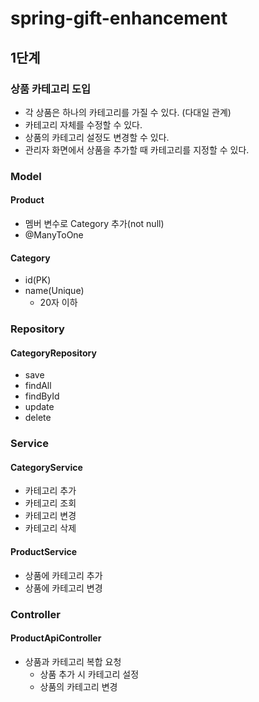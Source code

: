 # spring-gift-enhancement

## 1단계
### 상품 카테고리 도입
- 각 상품은 하나의 카테고리를 가질 수 있다. (다대일 관계)
- 카테고리 자체를 수정할 수 있다.
- 상품의 카테고리 설정도 변경할 수 있다.
- 관리자 화면에서 상품을 추가할 때 카테고리를 지정할 수 있다.

### Model
#### Product
- 멤버 변수로 Category 추가(not null)
- @ManyToOne
#### Category
- id(PK)
- name(Unique)
  - 20자 이하
  
### Repository
#### CategoryRepository
- save
- findAll
- findById
- update
- delete

### Service
#### CategoryService
- 카테고리 추가
- 카테고리 조회
- 카테고리 변경
- 카테고리 삭제
#### ProductService
- 상품에 카테고리 추가
- 상품에 카테고리 변경

### Controller
#### ProductApiController
- 상품과 카테고리 복합 요청
  - 상품 추가 시 카테고리 설정
  - 상품의 카테고리 변경
